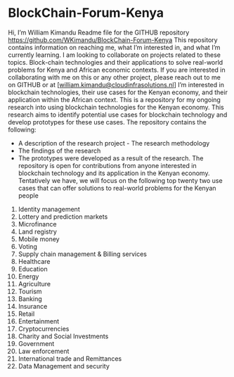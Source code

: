 # BlockChain-Forum-Kenya
Hi, I’m William Kimandu
Readme file for the GITHUB repository
https://github.com/WKimandu/BlockChain-Forum-Kenya 
This repository contains information on reaching me, what I’m interested in, and what I’m currently learning. I am looking to collaborate on projects related to these topics.
Block-chain technologies and their applications to solve real-world problems for Kenya and African economic contexts.
If you are interested in collaborating with me on this or any other project, please reach out to me on GITHUB or at [william.kimandu@cloudinfrasolutions.nl]
I’m interested in blockchain technologies, their use cases for the Kenyan economy, and their application within the African context. This is a repository for my ongoing research into using blockchain technologies for the Kenyan economy. 
This research aims to identify potential use cases for blockchain technology and develop prototypes for these use cases. 
The repository contains the following:
- A description of the research project - The research methodology 
- The findings of the research 
- The prototypes were developed as a result of the research. The repository is open for contributions from anyone interested in blockchain technology and its application in the Kenyan economy. Tentatively we have, we will focus on the following top twenty two use cases that can offer solutions to real-world problems for the Kenyan people
1.	Identity management
2.	Lottery and prediction markets
3.	Microfinance
4.	Land registry
5.	Mobile money
6.	Voting 
7.	Supply chain management & Billing services
8.	Healthcare
9.	Education
10.	Energy
11.	Agriculture
12.	Tourism
13.	Banking
14.	Insurance
15.	Retail
16.	Entertainment
17.	Cryptocurrencies
18.	Charity and Social Investments
19.	Government
20.	Law enforcement
21.	International trade and Remittances
22.	Data  Management and security

